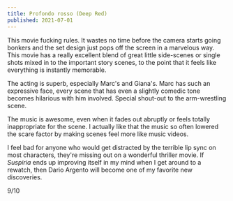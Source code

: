 ```yaml
---
title: Profondo rosso (Deep Red)
published: 2021-07-01
---
```


This movie fucking rules. It wastes no time before the camera starts going bonkers and the set design just pops off the screen in a marvelous way. This movie has a really excellent blend of great little side-scenes or single shots mixed in to the important story scenes, to the point that it feels like everything is instantly memorable.

The acting is superb, especially Marc's and Giana's. Marc has such an expressive face, every scene that has even a slightly comedic tone becomes hilarious with him involved. Special shout-out to the arm-wrestling scene.

The music is awesome, even when it fades out abruptly or feels totally inappropriate for the scene. I actually like that the music so often lowered the scare factor by making scenes feel more like music videos.

I feel bad for anyone who would get distracted by the terrible lip sync on most characters, they're missing out on a wonderful thriller movie. If _Suspiria_ ends up improving itself in my mind when I get around to a rewatch, then Dario Argento will become one of my favorite new discoveries.

9/10
